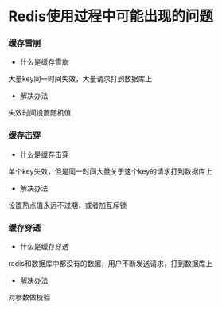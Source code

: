 # Redis使用过程中可能出现的问题


### 缓存雪崩

* 什么是缓存雪崩

大量key同一时间失效，大量请求打到数据库上

* 解决办法

失效时间设置随机值


### 缓存击穿

* 什么是缓存击穿

单个key失效，但是同一时间大量关于这个key的请求打到数据库上

* 解决办法

设置热点值永远不过期，或者加互斥锁

### 缓存穿透

* 什么是缓存穿透

redis和数据库中都没有的数据，用户不断发送请求，打到数据库上

* 解决办法

对参数做校验
